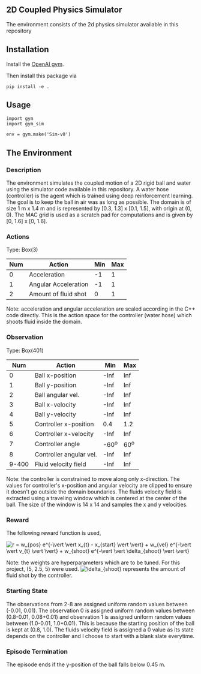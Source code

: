 
## 2D Coupled Physics Simulator
The environment consists of the 2d physics simulator available in this repository

## Installation

Install the [OpenAI gym](https://gym.openai.com/docs/).

Then install this package via

```
pip install -e .
```

## Usage

```
import gym
import gym_sim

env = gym.make('Sim-v0')
```
## The Environment

### Description

The environment simulates the coupled motion of a 2D rigid ball and water using the simulator code available in this repository. A water hose (controller) is the agent which is trained using deep reinforcement learning. The goal is to keep the ball in air was as long as possible. The domain is of size 1 m x 1.4 m and is represented by [0.3, 1.3] x [0.1, 1.5], with origin at (0, 0). The MAC grid is used as a scratch pad for computations and is given by [0, 1.6] x [0, 1.6].

### Actions

Type: Box(3)

| Num  | Action               | Min | Max |
| --- | --- | --- | --- |
| 0    | Acceleration         | -1  | 1   |
| 1    | Angular Acceleration | -1  | 1   |
| 2    | Amount of fluid shot |  0  | 1   |

Note: acceleration and angular acceleration are scaled according in the C++ code directly. This is the action space for the controller (water hose) which shoots fluid inside the domain.

### Observation

Type: Box(401)

| Num  | Action               | Min | Max |
| --- | --- | --- | --- |
| 0    | Ball x-position        | -Inf  | Inf   |
| 1    | Ball y-position | -Inf  | Inf   |
| 2    | Ball angular vel. |  -Inf  | Inf   |
| 3    | Ball x-velocity |  -Inf  | Inf   |
| 4    | Ball y-velocity |  -Inf  | Inf   |
| 5    | Controller x-position |  0.4  | 1.2   |
| 6    | Controller x-velocity |  -Inf  | Inf   |
| 7    | Controller angle |  -60<sup>o</sup>  | 60<sup>o</sup>   |
| 8    | Controller angular vel. |  -Inf  | Inf   |
| 9-400    | Fluid velocity field |  -Inf  | Inf   |

Note: the controller is constrained to move along only x-direction. The values for controller's x-position and angular velocity are clipped to ensure it doesn't go outside the domain boundaries. The fluids velocity field is extracted using a traveling window which is centered at the center of the ball. The size of the window is 14 x 14 and samples the x and y velocities.

### Reward

The following reward function is used,

<img src="https://latex.codecogs.com/gif.latex?r&space;=&space;w_{pos}&space;e^{-\vert&space;\vert&space;x_{t}&space;-&space;x_{start}&space;\vert&space;\vert}&space;&plus;&space;w_{vel}&space;e^{-\vert&space;\vert&space;v_{t}&space;\vert&space;\vert}&space;&plus;&space;w_{shoot}&space;e^{-\vert&space;\vert&space;\delta_{shoot}&space;\vert&space;\vert}" title="r = w_{pos} e^{-\vert \vert x_{t} - x_{start} \vert \vert} + w_{vel} e^{-\vert \vert v_{t} \vert \vert} + w_{shoot} e^{-\vert \vert \delta_{shoot} \vert \vert}" />

Note: the weights are hyperparameters which are to be tuned. For this project, (5, 2.5, 5) were used. <img src="https://latex.codecogs.com/gif.latex?\delta_{shoot}" title="\delta_{shoot}" /> represents the amount of fluid shot by the controller.

### Starting State

The observations from 2-8 are assigned uniform random values between (-0.01, 0.01). The observation 0 is assigned uniform random values between (0.8-0.01, 0.08+0.01) and observation 1 is assigned uniform random values between (1.0-0.01, 1.0+0.01). This is because the starting position of the ball is kept at (0.8, 1.0). The fluids velocity field is assigned a 0 value as its state depends on the controller and I choose to start with a blank slate everytime.

### Episode Termination

The episode ends if the y-position of the ball falls below 0.45 m.
